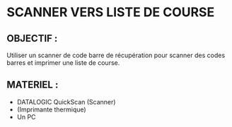 # SCANNER VERS LISTE DE COURSE

## OBJECTIF :
Utiliser un scanner de code barre de récupération pour scanner des codes barres et imprimer une liste de course.

## MATERIEL :
- DATALOGIC QuickScan (Scanner)
- (Imprimante thermique)
- Un PC
